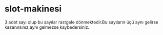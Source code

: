 # slot-makinesi
3 adet sayı olup bu sayılar rastgele dönmektedir.Bu sayıların üçü aynı gelirse kazanırsınız,aynı gelmezse kaybedersiniz.
